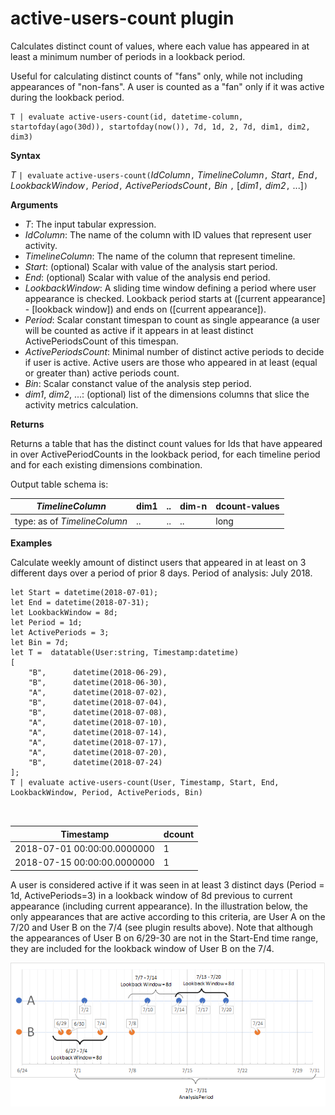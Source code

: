 # active-users-count plugin

Calculates distinct count of values, where each value has appeared in at least a minimum number of periods in a lookback period.

Useful for calculating distinct counts of "fans" only,  while not including appearances of "non-fans". A user is counted as a "fan" only if it was active during the lookback period. 

    T | evaluate active-users-count(id, datetime-column, startofday(ago(30d)), startofday(now()), 7d, 1d, 2, 7d, dim1, dim2, dim3)

**Syntax**

*T* `| evaluate` `active-users-count(`*IdColumn*`,` *TimelineColumn*`,` *Start*`,` *End*`,` *LookbackWindow*`,` *Period*`,` *ActivePeriodsCount*`,` *Bin* `,` [*dim1*`,` *dim2*`,` ...]`)`

**Arguments**

* *T*: The input tabular expression.
* *IdColumn*: The name of the column with ID values that represent user activity. 
* *TimelineColumn*: The name of the column that represent timeline.
* *Start*: (optional) Scalar with value of the analysis start period.
* *End*: (optional) Scalar with value of the analysis end period.
* *LookbackWindow*: A sliding time window defining a period where user appearance is checked. Lookback period starts at ([current appearance] - [lookback window]) and ends on ([current appearance]). 
* *Period*: Scalar constant timespan to count as single appearance (a user will be counted as active if it appears in at least distinct ActivePeriodsCount of this timespan.
* *ActivePeriodsCount*: Minimal number of distinct active periods to decide if user is active. Active users are those who appeared in at least (equal or greater than) active periods count.
* *Bin*: Scalar constanct  value of the analysis step period.
* *dim1*, *dim2*, ...: (optional) list of the dimensions columns that slice the activity metrics calculation.

**Returns**

Returns a table that has the distinct count values for Ids that have appeared in over ActivePeriodCounts in the lookback period, for each timeline period and for each existing dimensions combination.

Output table schema is:

|*TimelineColumn*|dim1|..|dim-n|dcount-values|
|---|---|---|---|---|
|type: as of *TimelineColumn*|..|..|..|long|


**Examples**

Calculate weekly amount of distinct users that appeared in at least on 3 different days over a period of prior 8 days. Period of analysis: July 2018.

```kusto
let Start = datetime(2018-07-01);
let End = datetime(2018-07-31);
let LookbackWindow = 8d;
let Period = 1d;
let ActivePeriods = 3;
let Bin = 7d; 
let T =  datatable(User:string, Timestamp:datetime)
[
    "B",      datetime(2018-06-29),
    "B",      datetime(2018-06-30),
    "A",      datetime(2018-07-02),
    "B",      datetime(2018-07-04),
    "B",      datetime(2018-07-08),
    "A",      datetime(2018-07-10),
    "A",      datetime(2018-07-14),
    "A",      datetime(2018-07-17),
    "A",      datetime(2018-07-20),
    "B",      datetime(2018-07-24)
]; 
T | evaluate active-users-count(User, Timestamp, Start, End, LookbackWindow, Period, ActivePeriods, Bin)



```

|Timestamp|dcount|
|---|---|
|2018-07-01 00:00:00.0000000|1|
|2018-07-15 00:00:00.0000000|1|

A user is considered active if it was seen in at least 3 distinct days (Period = 1d, ActivePeriods=3) in a lookback window of 8d previous to current appearance (including current appearance). In the illustration below, the only appearances that are active according to this criteria, are User A on the 7/20 and User B on the 7/4 (see plugin results above). Note that although the appearances of User B on 6/29-30 are not in the Start-End time range, they are included for the lookback window of User B on the 7/4. 

![](images/queries/active-users-count.png)


